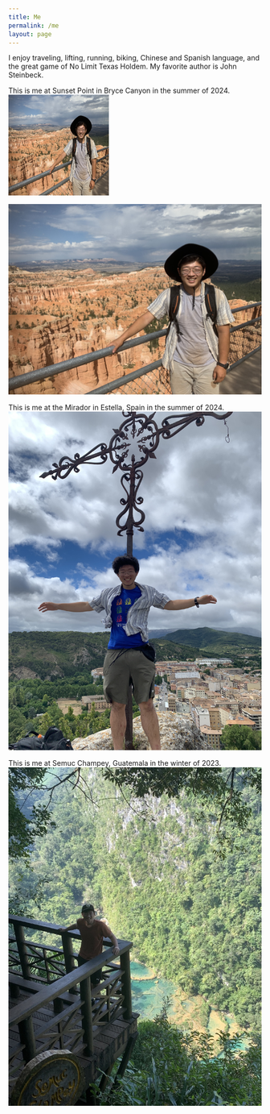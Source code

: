 ```yaml
---
title: Me
permalink: /me
layout: page
---
```

I enjoy traveling, lifting, running, biking, Chinese and Spanish language, and the great game of No Limit Texas Holdem. My favorite author is John Steinbeck. 

This is me at Sunset Point in Bryce Canyon in the summer of 2024.
<img src="me-in-bryce-canyon.jpeg" width="200" height="200" />

![bryce-canyon](me-in-bryce-canyon.jpeg)

This is me at the Mirador in Estella, Spain in the summer of 2024.
![estella](me-in-spain.JPG)


This is me at Semuc Champey, Guatemala in the winter of 2023.
![semuc-champey](semuc-champey.jpeg)
